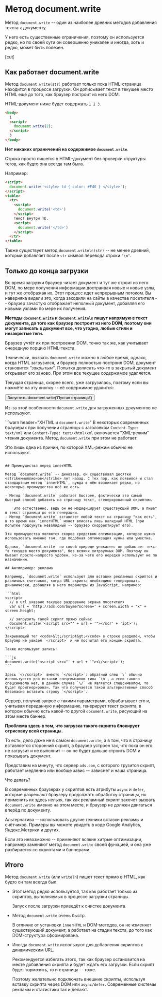 # Метод document.write

Метод `document.write` -- один из наиболее древних методов добавления текста к документу.

У него есть существенные ограничения, поэтому он используется редко, но по своей сути он совершенно уникален и иногда, хоть и редко, может быть полезен.

[cut]

## Как работает document.write

Метод `document.write(str)` работает только пока HTML-страница находится в процессе загрузки. Он дописывает текст в текущее место HTML ещё до того, как браузер построит из него DOM.

HTML-документ ниже будет содержать `1 2 3`.

```html run
<body>
  1
  <script>
    document.write(2);
  </script>
  3
</body>
```

**Нет никаких ограничений на содержимое `document.write`**.

Строка просто пишется в HTML-документ без проверки структуры тегов, как будто она всегда там была.

Например:

```html run
<script>
  document.write('<style> td { color: #F40 } </style>');
</script>
<table>
  <tr>
    <script>
      document.write('<td>')
    </script>
    Текст внутри TD.
    <script>
      document.write('</td>')
    </script>
  </tr>
</table>
```

Также существует метод `document.writeln(str)` -- не менее древний, который добавляет после `str` символ перевода строки `"\n"`.

## Только до конца загрузки

Во время загрузки браузер читает документ и тут же строит из него DOM, по мере получения информации достраивая новые и новые узлы, и тут же отображая их. Этот процесс идет непрерывным потоком. Вы наверняка видели это, когда заходили на сайты в качестве посетителя -- браузер зачастую отображает неполный документ, добавляя его новыми узлами по мере их получения.

**Методы `document.write` и `document.writeln` пишут напрямую в текст документа, до того как браузер построит из него DOM, поэтому они могут записать в документ все, что угодно, любые стили и незакрытые теги.**

Браузер учтёт их при построении DOM, точно так же, как учитывает очередную порцию HTML-текста.

Технически, вызвать `document.write` можно в любое время, однако, когда HTML загрузился, и браузер полностью построил DOM, документ становится *"закрытым"*. Попытка дописать что-то в закрытый документ открывает его заново. При этом все текущее содержимое удаляется.

Текущая страница, скорее всего, уже загрузилась, поэтому если вы нажмёте на эту кнопку -- её содержимое удалится:

  <input type="button" onclick='document.write("Пустая страница!");' value="Запустить document.write('Пустая страница!')">

Из-за этой особенности `document.write` для загруженных документов не используют.

```warn header="XHTML и `document.write`"
В некоторых современных браузерах при получении страницы с заголовком `Content-Type: text/xml` или `Content-Type: text/xhtml+xml` включается "XML-режим" чтения документа. Метод `document.write` при этом не работает.

Это лишь одна из причин, по которой XML-режим обычно не используют.
```

## Преимущества перед innerHTML

Метод `document.write` -- динозавр, он существовал десятки <strike>миллионов</strike> лет назад. С тех пор, как появился и стал стандартным метод `innerHTML`, нужда в нём возникает редко, но некоторые преимущества всё же есть.

- Метод `document.write` работает быстрее, фактически это самый быстрый способ добавить на страницу текст, сгенерированный скриптом.

    Это естественно, ведь он не модифицирует существующий DOM, а пишет в текст страницы до его генерации.
- Метод `document.write` вставляет любой текст на страницу "как есть", в то время как `innerHTML` может вписать лишь валидный HTML (при попытке подсунуть невалидный -- браузер скорректирует его).

Эти преимущества являются скорее средством оптимизации, которое нужно использовать именно там, где подобная оптимизация нужна или уместна.

Однако, `document.write` по своей природе уникален: он добавляет текст "в текущее место документа", без всяких хитроумных DOM. Поэтому он бывает просто-напросто удобен, из-за чего его нередко используют не по назначению.

## Антипример: реклама

Например, `document.write` используют для вставки рекламных скриптов и различных счетчиков, когда URL скрипта необходимо генерировать динамически, добавляя в него параметры из JavaScript, например:

```html
<script>
  // в url указано текущее разрешение экрана посетителя
  var url = 'http://ads.com/buyme?screen=' + screen.width + "x" + screen.height;

  // загрузить такой скрипт прямо сейчас
  document.write('<script src="' + url + '"></scr' + 'ipt>');
</script>
```

````smart
Закрывающий тег <code>&lt;/script&gt;</code> в строке разделён, чтобы браузер не увидел `</script>` и не посчитал его концом скрипта.

Также используют запись:

```js
document.write('<script src="' + url + '"><\/script>');
```

Здесь `<\/script>` вместо `</script>`: обратный слеш `\` обычно используется для вставки спецсимволов типа `\n`, а если такого спецсимвола нет, в данном случае `\/` не является спецсимволом, то будет проигнорирован. Так что получается такой альтернативный способ безопасно вставить строку `</script>`.
````

Сервер, получив запрос с такими параметрами, обрабатывает его и, учитывая переданную информацию, генерирует текст скрипта, в котором обычно есть какой-то другой `document.write`, рисующий на этом месте баннер.

**Проблема здесь в том, что загрузка такого скрипта блокирует отрисовку всей страницы.**

То есть, дело даже не в самом `document.write`, а в том, что в страницу вставляется сторонний скрипт, а браузер устроен так, что пока он его не загрузит и не выполнит -- он не будет дальше строить DOM и показывать документ.

Представим на минуту, что сервер `ads.com`, с которого грузится скрипт, работает медленно или вообще завис -- зависнет и наша страница.

Что делать?

В современных браузерах у скриптов есть атрибуты `async` и `defer`, которые разрешают браузеру продолжать обработку страницы, но применить их здесь нельзя, так как рекламный скрипт захочет вызвать `document.write` именно на этом месте, и браузер не должен двигаться вперёд по документу.

Альтернатива -- использовать другие техники вставки рекламы и счётчиков. Примеры вы можете увидеть в коде Google Analytics, Яндекс.Метрики и других.

Если это невозможно -- применяют всякие хитрые оптимизации, например заменяют метод `document.write` своей функцией, и она уже разбирается со скриптами и баннерами.

## Итого

Метод `document.write` (или `writeln`) пишет текст прямо в HTML, как будто он там всегда был.

- Этот метод редко используется, так как работает только из скриптов, выполняемых в процессе загрузки страницы.

    Запуск после загрузки приведёт к очистке документа.
- Метод `document.write` очень быстр.

    В отличие от установки `innerHTML` и DOM-методов, он не изменяет существующий документ, а работает на стадии текста, до того как DOM-структура сформирована.
- Иногда `document.write` используют для добавления скриптов с динамическим URL.

    Рекомендуется избегать этого, так как браузер остановится на месте добавления скрипта и будет ждать его загрузки. Если скрипт будет тормозить, то и страница -- тоже.

    Поэтому желательно подключать внешние скрипты, используя вставку скрипта через DOM или `async/defer`. Современные системы рекламы и статистики так и делают.

